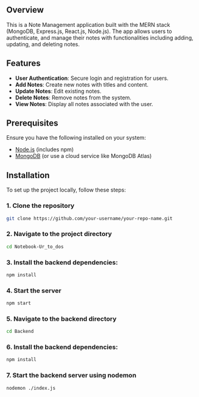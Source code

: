 
## Overview

This is a Note Management application built with the MERN stack (MongoDB, Express.js, React.js, Node.js). The app allows users to authenticate, and manage their notes with functionalities including adding, updating, and deleting notes.

## Features

- **User Authentication**: Secure login and registration for users.
- **Add Notes**: Create new notes with titles and content.
- **Update Notes**: Edit existing notes.
- **Delete Notes**: Remove notes from the system.
- **View Notes**: Display all notes associated with the user.

## Prerequisites

Ensure you have the following installed on your system:

- [Node.js](https://nodejs.org/) (includes npm)
- [MongoDB](https://www.mongodb.com/try/download/community) (or use a cloud service like MongoDB Atlas)


## Installation

To set up the project locally, follow these steps:

### 1. Clone the repository

```bash
git clone https://github.com/your-username/your-repo-name.git
```


### 2.  Navigate to the project directory

```bash
cd Notebook-Ur_to_dos
```

### 3. Install the backend dependencies:

```bash
npm install
```



### 4. Start the server

```bash
npm start
```


### 5. Navigate to the backend directory

```bash
cd Backend
```

### 6. Install the backend dependencies:

```bash
npm install
```

### 7. Start the backend server using nodemon

```bash
nodemon ./index.js
```
